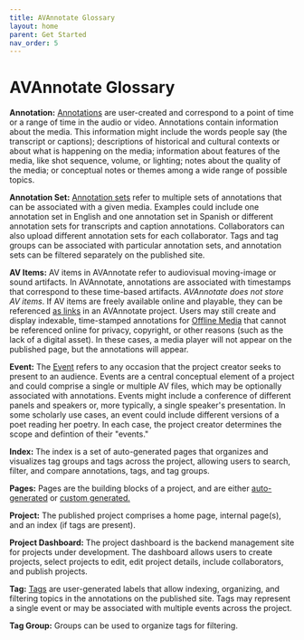 ```yaml
---
title: AVAnnotate Glossary
layout: home
parent: Get Started
nav_order: 5
---
```

# AVAnnotate Glossary

**Annotation:** [Annotations](https://avannotate.github.io/documentation/pages/annotations/) are user-created and correspond to a point of time or a range of time in the audio or video. Annotations contain information about the media. This information might include the words people say (the transcript or captions); descriptions of historical and cultural contexts or about what is happening on the media; information about features of the media, like shot sequence, volume, or lighting; notes about the quality of the media; or conceptual notes or themes among a wide range of possible topics. 

**Annotation Set:** [Annotation sets](https://avannotate.github.io/documentation/pages/annotations/) refer to multiple sets of annotations that can be associated with a given media. Examples could include one annotation set in English and one annotation set in Spanish or different annotation sets for transcripts and caption annotations. Collaborators can also upload different annotation sets for each collaborator. Tags and tag groups can be associated with particular annotation sets, and annotation sets can be filtered separately on the published site. 

**AV Items:** AV items in AVAnnotate refer to audiovisual moving-image or sound artifacts. In AVAnnotate, annotations are associated with timestamps that correspond to these time-based artifacts. *AVAnnotate does not store AV items*. If AV items are freely available online and playable, they can be referenced [as links](https://avannotate.github.io/documentation/pages/av/) in an AVAnnotate project. Users may still create and display indexable, time-stamped annotations for [Offline Media](https://avannotate.github.io/documentation/pages/offline) that cannot be referenced online for privacy, copyright, or other reasons (such as the lack of a digital asset). In these cases, a media player will not appear on the published page, but the annotations will appear.

**Event:** The [Event](https://avannotate.github.io/documentation/pages/events/) refers to any occasion that the project creator seeks to present to an audience. Events are a central conceptual element of a project and could comprise a single or multiple AV files, which may be optionally associated with annotations. Events might include a conference of different panels and speakers or, more typically, a single speaker's presentation. In some scholarly use cases, an event could include different versions of a poet reading her poetry. In each case, the project creator determines the scope and defintion of their "events." 

**Index:** The index is a set of auto-generated pages that organizes and visualizes tag groups and tags across the project, allowing users to search, filter, and compare annotations, tags, and tag groups.

**Pages:** Pages are the building blocks of a project, and are either [auto-generated](https://avannotate.github.io/documentation/pages/auto/) or [custom generated.](https://avannotate.github.io/documentation/pages/custom/) 

**Project:** The published project comprises a home page, internal page(s), and an index (if tags are present). 

**Project Dashboard:** The project dashboard is the backend management site for projects under development. The dashboard allows users to create projects, select projects to edit, edit project details, include collaborators, and publish projects. 

**Tag:** [Tags](https://avannotate.github.io/documentation/pages/tags/) are user-generated labels that allow indexing, organizing, and filtering topics in the annotations on the published site. Tags may represent a single event or may be associated with multiple events across the project. 

**Tag Group:** Groups can be used to organize tags for filtering. 
